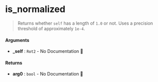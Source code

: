 # is\_normalized

>  Returns whether `self` has a length of `1.0` or not.
>  Uses a precision threshold of approximately `1e-4`.

#### Arguments

- **\_self** : `Rot2` \- No Documentation 🚧

#### Returns

- **arg0** : `bool` \- No Documentation 🚧